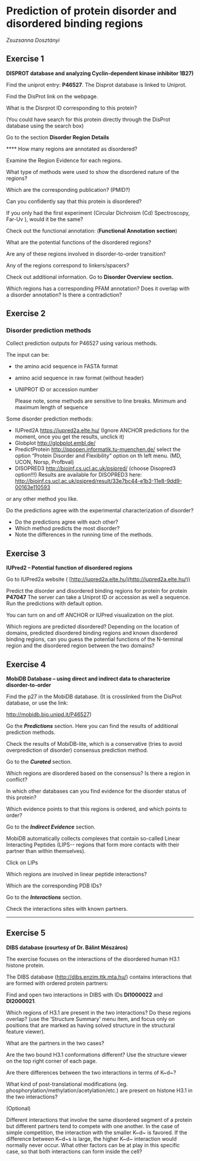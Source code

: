 Prediction of protein disorder and disordered binding regions 
=============================================================

*Zsuzsanna Dosztányi*

Exercise 1 
----------

**DISPROT database and analyzing Cyclin-dependent kinase inhibitor 1B27)** 

Find the uniprot entry: **P46527**. The Disprot database is linked to
Uniprot.

Find the DisProt link on the webpage.

What is the Disrprot ID corresponding to this protein?

(You could have search for this protein directly through the DisProt
database using the search box)

Go to the section **Disorder Region Details**

 **** How many regions are annotated as disordered?

Examine the Region Evidence for each regions.

What type of methods were used to show the disordered nature of the
regions?

Which are the corresponding publication? (PMID?)

Can you confidently say that this protein is disordered?

If you only had the first experiment (Circular Dichroism (Cd)
Spectroscopy, Far-Uv ), would it be the same?

Check out the functional annotation: (**Functional Annotation**
**section**)

What are the potential functions of the disordered regions?

Are any of these regions involved in disorder-to-order transition?

Any of the regions correspond to linkers/spacers?

Check out additional information. Go to **Disorder Overview**
**section.**

Which regions has a corresponding PFAM annotation? Does it overlap with
a disorder annotation? Is there a contradiction?


Exercise 2 
---------------

### Disorder prediction methods 

Collect prediction outputs for P46527 using various methods.

The input can be:

 - the amino acid sequence in FASTA format
 - amino acid sequence in raw format (without header)
 - UNIPROT ID or accession number

    Please note, some methods are sensitive to line breaks. Minimum and maximum length of sequence

Some disorder prediction methods:

 - IUPred2A https://iupred2a.elte.hu/
    (Ignore ANCHOR predictions for the moment, once you get the results, unclick it)
 - Globplot http://globplot.embl.de/
 - PredictProtein http://ppopen.informatik.tu-muenchen.de/
    select the option “Protein Disorder and Flexibility” option on th left menu. (MD, UCON, Norsp, Profbval)
 - DISOPRED3 http://bioinf.cs.ucl.ac.uk/psipred/ (choose Disopred3 option!!!)
    Results are available for DISOPRED3 here:
    http://bioinf.cs.ucl.ac.uk/psipred/result/33e7bc44-e1b3-11e8-9dd9-00163e110593

or any other method you like.

Do the predictions agree with the experimental characterization of disorder?

- Do the predictions agree with each other?
- Which method predicts the most disorder?
- Note the differences in the running time of the methods.


Exercise 3 
----------

**IUPred2 – Potential function of disordered regions**

Go to IUPred2a website (
[http://iupred2a.elte.hu](http://iupred2a.elte.hu/))

Predict the disorder and disordered binding regions for protein for
protein **P47047** The
server can take a Uniprot ID or accession as well a sequence. Run the
predictions with default option.

You can turn on and off ANCHOR or IUPred visualization on the plot.

Which regions are predicted disordered? Depending on the location of
domains, predicted disordered binding regions and known disordered
binding regions, can you guess the potential functions of the N-terminal
region and the disordered region between the two domains?


Exercise 4 
----------

**MobiDB Database – using direct and indirect data to characterize
disorder-to-order**

Find the p27 in the MobiDB database. (It is crosslinked from the DisProt
database, or use the link:

http://mobidb.bio.unipd.it/P46527)

Go the ***Predictions*** section. Here you can find the results of
additional prediction methods.

Check the results of MobiDB-lite, which is a conservative (tries to
avoid overprediction of disorder) consensus prediction method.

Go to the ***Curated*** section.

Which regions are disordered based on the consensus? Is there a region
in conflict?

In which other databases can you find evidence for the disorder status
of this protein?

Which evidence points to that this regions is ordered, and which points
to order?

Go to the ***Indirect Evidence*** section.

MobiDB automatically collects complexes that contain so-called Linear
Interacting Peptides (LIPS-- regions that form more contacts with their
partner than within themselves).

Click on LIPs

Which regions are involved in linear peptide interactions?

Which are the corresponding PDB IDs?

Go to the ***Interactions*** section.

Check the interactions sites with known partners.

---

Exercise 5 
----------

**DIBS database (courtesy of Dr. Bálint Mészáros)**

The exercise focuses on the interactions of the disordered human H3.1
histone protein.

The DIBS database (<http://dibs.enzim.ttk.mta.hu/>) contains
interactions that are formed with ordered protein partners:

Find and open two interactions in DIBS with IDs **DI1000022** and
**DI2000021**.

Which regions of H3.1 are present in the two interactions? Do these
regions overlap? (use the ‘Structure Summary’ menu item, and focus only
on positions that are marked as having solved structure in the
structural feature viewer).

What are the partners in the two cases?

Are the two bound H3.1 conformations different? Use the structure viewer
on the top right corner of each page.

Are there differences between the two interactions in terms of K~d~?

What kind of post-translational modifications (eg.
phosphorylation/methylation/acetylation/etc.) are present on histone
H3.1 in the two interactions?

(Optional)

Different interactions that involve the same disordered segment of a
protein but different partners tend to compete with one another. In the
case of simple competition, the interaction with the smaller K~d~ is
favored. If the difference between K~d~s is large, the higher K~d~
interaction would normally never occur. What other factors can be at
play in this specific case, so that both interactions can form inside
the cell?
